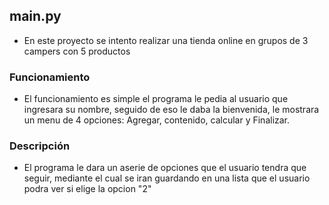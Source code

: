 ## main.py
- En este proyecto se intento realizar una tienda online en grupos de 3 campers con 5 productos

### Funcionamiento
- El funcionamiento es simple el programa le pedia al usuario que ingresara su nombre, seguido de eso le daba la bienvenida, le mostrara un menu de 4 opciones:
Agregar, contenido, calcular y Finalizar.

### Descripción
- El programa le dara un aserie de opciones que el usuario tendra que seguir, mediante el cual se iran guardando en una lista que el usuario podra ver si elige la opcion "2"
